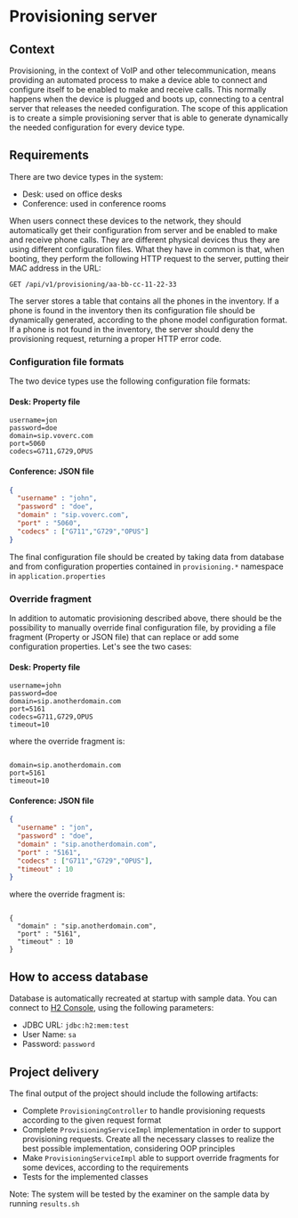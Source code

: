 # Provisioning server #

## Context ##
Provisioning, in the context of VoIP and other telecommunication, means providing an automated process to make a 
device able to connect and configure itself to be enabled to make and receive calls. This normally happens when the 
device is plugged and boots up, connecting to a central server that releases the needed configuration.
The scope of this application is to create a simple provisioning server that is able to generate dynamically the 
needed configuration for every device type. 

## Requirements ##
There are two device types in the system:

- Desk: used on office desks
- Conference: used in conference rooms

When users connect these devices to the network, they should automatically get their configuration from server and 
be enabled to make and receive phone calls. They are different physical devices thus they are using different configuration files.
What they have in common is that, when booting, they perform the following HTTP request to the server, putting their MAC 
address in the URL:

```
GET /api/v1/provisioning/aa-bb-cc-11-22-33
```

The server stores a table that contains all the phones in the inventory. If a phone is found in the inventory then its
configuration file should be dynamically generated, according to the phone model configuration format. If a phone is not 
found in the inventory, the server should deny the provisioning request, returning a proper HTTP error code. 

### Configuration file formats ###
The two device types use the following configuration file formats:

#### Desk: Property file ####

```
username=jon
password=doe
domain=sip.voverc.com
port=5060
codecs=G711,G729,OPUS
```

#### Conference: JSON file ####
  
```json
{
  "username" : "john",
  "password" : "doe",
  "domain" : "sip.voverc.com",
  "port" : "5060",
  "codecs" : ["G711","G729","OPUS"]
}
```

The final configuration file should be created by taking data from database and from configuration properties contained 
in `provisioning.*` namespace in `application.properties`

### Override fragment ###
In addition to automatic provisioning described above, there should be the possibility to manually override final 
configuration file, by providing a file fragment (Property or JSON file) that can replace or add some configuration 
properties. Let's see the two cases:

#### Desk: Property file ####
```
username=john
password=doe
domain=sip.anotherdomain.com
port=5161
codecs=G711,G729,OPUS
timeout=10
```
where the override fragment is:
```

domain=sip.anotherdomain.com
port=5161
timeout=10
```

#### Conference: JSON file ####
  
```json
{
  "username" : "jon",
  "password" : "doe",
  "domain" : "sip.anotherdomain.com",
  "port" : "5161",
  "codecs" : ["G711","G729","OPUS"],
  "timeout" : 10
}
```
where the override fragment is:
```

{
  "domain" : "sip.anotherdomain.com",
  "port" : "5161",
  "timeout" : 10 
}
``` 

## How to access database ###
Database is automatically recreated at startup with sample data. You can connect to [H2 Console](http://localhost:8080/h2-console), using the following parameters:

- JDBC URL: `jdbc:h2:mem:test`
- User Name: `sa`
- Password: `password`
 
## Project delivery
The final output of the project should include the following artifacts:

- Complete `ProvisioningController` to handle provisioning requests according to the given request format
- Complete `ProvisioningServiceImpl` implementation in order to support provisioning requests. Create all the necessary 
classes to realize the best possible implementation, considering OOP principles   
- Make `ProvisioningServiceImpl` able to support override fragments for some devices, according to the requirements
- Tests for the implemented classes

Note: The system will be tested by the examiner on the sample data by running `results.sh`